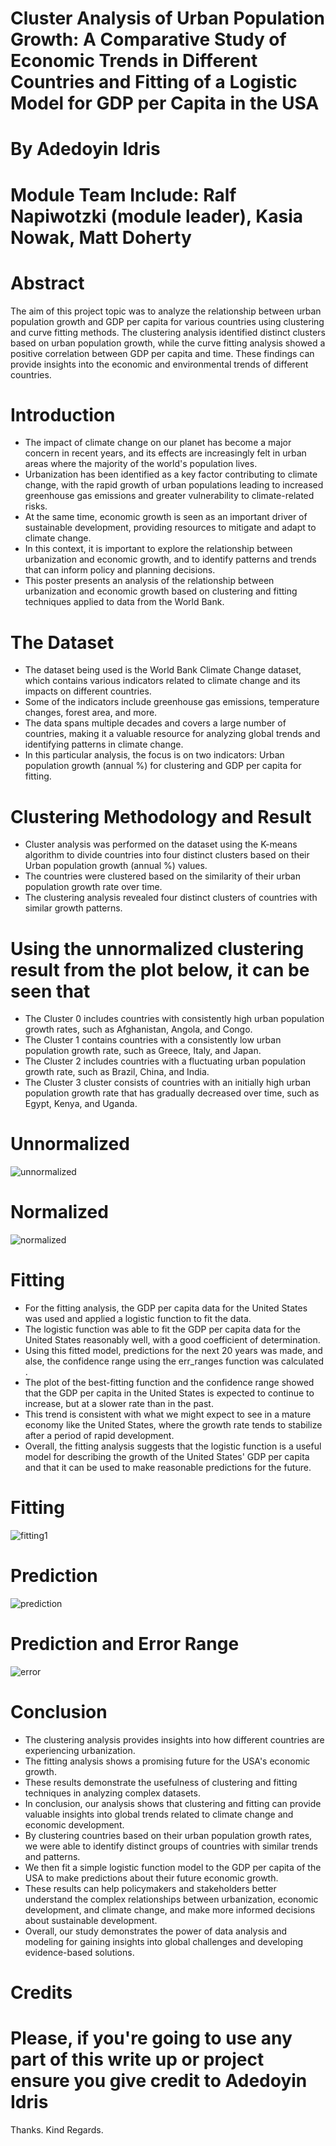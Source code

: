 # Cluster Analysis of Urban Population Growth: A Comparative Study of Economic Trends in Different Countries and Fitting of a Logistic Model for GDP per Capita in the USA

# By Adedoyin Idris
# Module Team Include: Ralf Napiwotzki (module leader), Kasia Nowak, Matt Doherty

# Abstract
The aim of this project topic was to analyze the relationship between urban population growth and GDP per capita for various countries using clustering and curve fitting methods. The clustering analysis identified distinct clusters based on urban population growth, while the curve fitting analysis showed a positive correlation between GDP per capita and time. These findings can provide insights into the economic and environmental trends of different countries.

# Introduction
* The impact of climate change on our planet has become a major concern in recent years, and its effects are increasingly felt in urban areas where the majority of the world's population lives.
* Urbanization has been identified as a key factor contributing to climate change, with the rapid growth of urban populations leading to increased greenhouse gas emissions and greater vulnerability to climate-related risks.
* At the same time, economic growth is seen as an important driver of sustainable development, providing resources to mitigate and adapt to climate change.
* In this context, it is important to explore the relationship between urbanization and economic growth, and to identify patterns and trends that can inform policy and planning decisions.
* This poster presents an analysis of the relationship between urbanization and economic growth based on clustering and fitting techniques applied to data from the World Bank.

# The Dataset
* The dataset being used is the World Bank Climate Change dataset, which contains various indicators related to climate change and its impacts on different countries. 
* Some of the indicators include greenhouse gas emissions, temperature changes, forest area, and more. 
* The data spans multiple decades and covers a large number of countries, making it a valuable resource for analyzing global trends and identifying patterns in climate change. 
* In this particular analysis, the focus is on two indicators: Urban population growth (annual %) for clustering and GDP per capita for fitting.

# Clustering Methodology and Result
* Cluster analysis was performed on the dataset using the K-means algorithm to divide countries into four distinct clusters based on their Urban population growth (annual %) values. 
* The countries were clustered based on the similarity of their urban population growth rate over time. 
* The clustering analysis revealed four distinct clusters of countries with similar growth patterns.

# Using the unnormalized clustering result from the plot below, it can be seen that
* The Cluster 0 includes countries with consistently high urban population growth rates, such as Afghanistan, Angola, and Congo. 
* The Cluster 1 contains countries with a consistently low urban population growth rate, such as Greece, Italy, and Japan. 
* The Cluster 2 includes countries with a fluctuating urban population growth rate, such as Brazil, China, and India. 
* The Cluster 3 cluster consists of countries with an initially high urban population growth rate that has gradually decreased over time, such as Egypt, Kenya, and Uganda.

# Unnormalized
![unnormalized](https://github.com/DevAdedoyin/clustering-and-fitting/assets/59482569/f6ef3266-3bda-42a8-920f-920453c5de46)

# Normalized
![normalized](https://github.com/DevAdedoyin/clustering-and-fitting/assets/59482569/49e610c3-d7c3-40d3-a542-cd370806b57e)

# Fitting
* For the fitting analysis, the GDP per capita data  for the United States was used and applied a logistic function to fit the data.
* The logistic function was able to fit the GDP per capita data for the United States reasonably well, with a good coefficient of determination. 
* Using this fitted model, predictions for the next 20 years was made, and alse, the confidence range using the err_ranges function was calculated .
* The plot of the best-fitting function and the confidence range showed that the GDP per capita in the United States is expected to continue to increase, but at a slower rate than in the past. 
* This trend is consistent with what we might expect to see in a mature economy like the United States, where the growth rate tends to stabilize after a period of rapid development.
* Overall, the fitting analysis suggests that the logistic function is a useful model for describing the growth of the United States' GDP per capita and that it can be used to make reasonable predictions for the future. 

# Fitting
![fitting1](https://github.com/DevAdedoyin/clustering-and-fitting/assets/59482569/e23b6eaa-df10-4977-a502-020dae8fad14)

# Prediction
![prediction](https://github.com/DevAdedoyin/clustering-and-fitting/assets/59482569/50506b90-e266-4af0-8bec-bbd992a67e17)

# Prediction and Error Range
![error](https://github.com/DevAdedoyin/clustering-and-fitting/assets/59482569/c35e3447-101c-4eea-8a41-832ff48d9d80)

# Conclusion
* The clustering analysis provides insights into how different countries are experiencing urbanization.
* The fitting analysis shows a promising future for the USA's economic growth.
* These results demonstrate the usefulness of clustering and fitting techniques in analyzing complex datasets.
* In conclusion, our analysis shows that clustering and fitting can provide valuable insights into global trends related to climate change and economic development.
* By clustering countries based on their urban population growth rates, we were able to identify distinct groups of countries with similar trends and patterns. 
* We then fit a simple logistic function model to the GDP per capita of the USA to make predictions about their future economic growth. 
* These results can help policymakers and stakeholders better understand the complex relationships between urbanization, economic development, and climate change, and make more informed decisions about sustainable development. 
* Overall, our study demonstrates the power of data analysis and modeling for gaining insights into global challenges and developing evidence-based solutions.

# Credits
# Please, if you're going to use any part of this write up or project ensure you give credit to Adedoyin Idris

Thanks.
Kind Regards.
